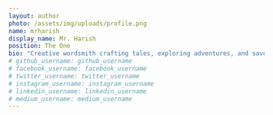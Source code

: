 ```yaml
---
layout: author
photo: /assets/img/uploads/profile.png
name: mrharish
display_name: Mr. Harish
position: The One
bio: "Creative wordsmith crafting tales, exploring adventures, and savoring life's flavors, one story at a time."
# github_username: github_username
# facebook_username: facebook_username
# twitter_username: twitter_username
# instagram_username: instagram_username
# linkedin_username: linkedin_username
# medium_username: medium_username
---
```


